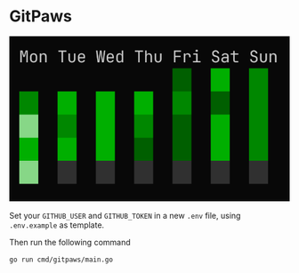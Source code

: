 # GitPaws

![First look at GitPaws interface](docs/gitpaws.png)

Set your `GITHUB_USER` and `GITHUB_TOKEN` in a new `.env` file,
using `.env.example` as template.

Then run the following command

```sh
go run cmd/gitpaws/main.go
```
